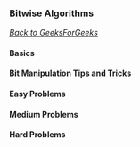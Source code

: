 ### Bitwise Algorithms

[_Back to GeeksForGeeks_](../readme.md)

#### Basics
#### Bit Manipulation Tips and Tricks
#### Easy Problems
#### Medium Problems
#### Hard Problems
